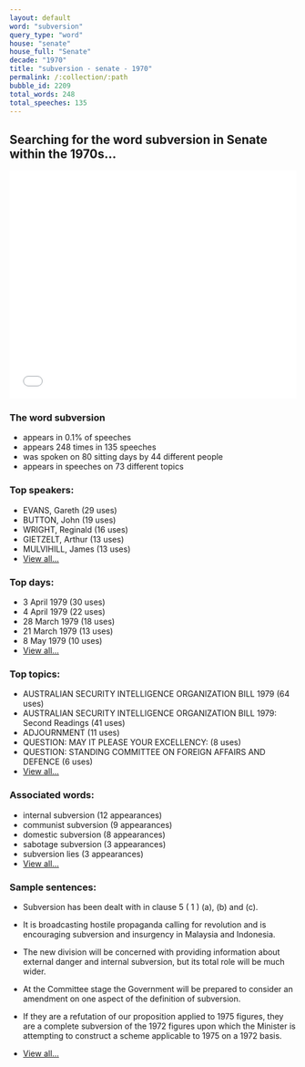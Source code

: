 ```yaml
---
layout: default
word: "subversion"
query_type: "word"
house: "senate"
house_full: "Senate"
decade: "1970"
title: "subversion - senate - 1970"
permalink: /:collection/:path
bubble_id: 2209
total_words: 248
total_speeches: 135
---
```



## Searching for the word **subversion** in Senate within the 1970s...

<iframe width="100%" height="400" frameborder="0" scrolling="no" src="//plot.ly/~wragge/2209.embed"></iframe>

### The word **subversion**

* appears in 0.1% of speeches
* appears 248 times in 135 speeches
* was spoken on 80 sitting days by 44 different people
* appears in speeches on 73 different topics

### Top speakers:

* EVANS, Gareth (29 uses)
* BUTTON, John (19 uses)
* WRIGHT, Reginald (16 uses)
* GIETZELT, Arthur (13 uses)
* MULVIHILL, James (13 uses)
* [View all...](speakers/)


### Top days:

* 3 April 1979 (30 uses)
* 4 April 1979 (22 uses)
* 28 March 1979 (18 uses)
* 21 March 1979 (13 uses)
* 8 May 1979 (10 uses)
* [View all...](days/)


### Top topics:

* AUSTRALIAN SECURITY INTELLIGENCE ORGANIZATION BILL 1979 (64 uses)
* AUSTRALIAN SECURITY INTELLIGENCE ORGANIZATION BILL 1979: Second Readings (41 uses)
* ADJOURNMENT (11 uses)
* QUESTION: MAY IT PLEASE YOUR EXCELLENCY: (8 uses)
* QUESTION: STANDING COMMITTEE ON FOREIGN AFFAIRS AND DEFENCE (6 uses)
* [View all...](topics/)


### Associated words:

* internal subversion (12 appearances)
* communist subversion (9 appearances)
* domestic subversion (8 appearances)
* sabotage subversion (3 appearances)
* subversion lies (3 appearances)
* [View all...](collocations/)


### Sample sentences:

* <span class="highlight">Subversion</span> has been dealt with in clause 5 ( 1 ) (a), (b) and (c).

* It is broadcasting hostile propaganda calling for revolution and is encouraging <span class="highlight">subversion</span> and insurgency in Malaysia and Indonesia.

* The new division will be concerned with providing information about external danger and internal <span class="highlight">subversion</span>, but its total role will be much wider.

* At the Committee stage the Government will be prepared to consider an amendment on one aspect of the definition of <span class="highlight">subversion</span>.

* If they are a refutation of our proposition applied to 1975 figures, they are a complete <span class="highlight">subversion</span> of the 1972 figures upon which the Minister is attempting to construct a scheme applicable to 1975 on a 1972 basis.

* [View all...](contexts/)
